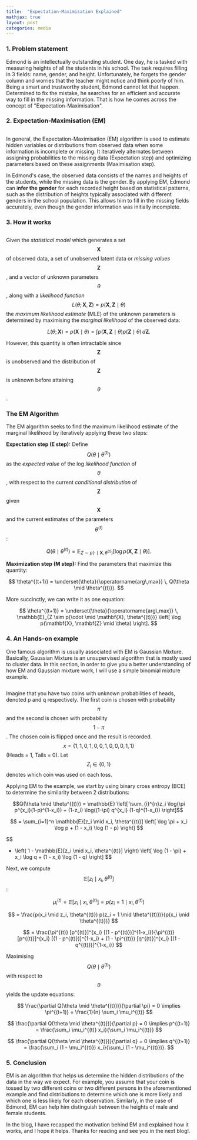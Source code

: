 ```yaml
---
title:  "Expectation-Maximisation Explained"
mathjax: true
layout: post
categories: media
---
```



### 1. Problem statement

Edmond is an intellectually outstanding student. One day, he is tasked with measuring heights of all the students in his school. The task requires filling in 3 fields: name, gender, and height. Unfortunately, he forgets the gender column and worries that the teacher might notice and think poorly of him. Being a smart and trustworthy student, Edmond cannot let that happen. Determined to fix the mistake, he searches for an efficient and accurate way to fill in the missing information. That is how he comes across the concept of "Expectation-Maximisation". 

### 2. Expectation-Maximisation (EM)

<figure style="text-align: center">
<img src="https://upload.wikimedia.org/wikipedia/commons/6/69/EM_Clustering_of_Old_Faithful_data.gif" alt="">
</figure>

In general, the Expectation-Maximisation (EM) algorithm is used to estimate hidden variables or distributions from observed data when some information is incomplete or missing. It iteratively alternates between assigning probabilities to the missing data (Expectation step) and optimizing parameters based on these assignments (Maximisation step).

In Edmond's case, the observed data consists of the names and heights of the students, while the missing data is the gender. By applying EM, Edmond can i**nfer the gender** for each recorded height based on statistical patterns, such as the distribution of heights typically associated with different genders in the school population. This allows him to fill in the missing fields accurately, even though the gender information was initially incomplete.

### 3. How it works

<figure style="text-align: center">
<img src="https://media.geeksforgeeks.org/wp-content/uploads/20190512202126/em11.jpg" alt="">
</figure>

Given the *statistical model* which generates a set $$\mathbf{X}$$ of observed data, a set of unobserved latent data or *missing values* $$\mathbf{Z}$$, and a vector of unknown parameters $$\theta$$, along with a *likelihood function* $$L(\theta; \mathbf{X}, \mathbf{Z}) = p(\mathbf{X}, \mathbf{Z} \mid \theta)$$ the *maximum likelihood estimate* (MLE) of the unknown parameters is determined by maximising the *marginal likelihood* of the observed data:

$$ 
L(\theta; \mathbf{X}) = p(\mathbf{X} \mid \theta) = \int p(\mathbf{X}, \mathbf{Z} \mid \theta) p(\mathbf{Z} \mid \theta) \, d\mathbf{Z}.
$$

However, this quantity is often intractable since $$\mathbf{Z}$$ is unobserved and the distribution of $$\mathbf{Z}$$ is unknown before attaining $$\theta$$.

### The EM Algorithm

The EM algorithm seeks to find the maximum likelihood estimate of the marginal likelihood by iteratively applying these two steps:

**Expectation step (E step):** Define $$Q(\theta \mid \theta^{(t)})$$ as the *expected value* of the log *likelihood function* of $$\theta$$, with respect to the current *conditional distribution* of $$\mathbf{Z}$$ given $$\mathbf{X}$$ and the current estimates of the parameters $$\theta^{(t)}$$:

$$
Q(\theta \mid \theta^{(t)}) = \mathbb{E}_{Z \sim p(\cdot \mid \mathbf{X}, \theta^{(t)})} \left[ \log p(\mathbf{X}, \mathbf{Z} \mid \theta) \right].
$$

**Maximization step (M step):** Find the parameters that maximize this quantity:

$$
\theta^{(t+1)} = \underset{\theta}{\operatorname{arg\,max}} \, Q(\theta \mid \theta^{(t)}).
$$

More succinctly, we can write it as one equation:

$$
\theta^{(t+1)} = \underset{\theta}{\operatorname{arg\,max}} \, \mathbb{E}_{Z \sim p(\cdot \mid \mathbf{X}, \theta^{(t)})} \left[ \log p(\mathbf{X}, \mathbf{Z} \mid \theta) \right].
$$

### 4. An Hands-on example

One famous algorithm is usually associated with EM is Gaussian Mixture. Basically, Gaussian Mixture is an unsupervised algorithm that is mostly used to cluster data. In this section, in order to give you a better understanding of how EM and Gaussian mixture work, I will use a simple binomial mixture example. 

<figure style="text-align: center">
<img src="https://assets.iflscience.com/assets/articleNo/76061/aImg/79018/coin-flips-are-not-50-50-meta.png" alt="">
</figure>

Imagine that you have two coins with unknown probabilities of heads, denoted p and q respectively. The first coin is chosen with probability $$\pi$$ and the second is chosen with probability $$1 - \pi$$. The chosen coin is flipped once and the result is recorded. $$x = \{1, 1, 0, 1, 0, 0, 1, 0, 0, 0, 1, 1\}$$ (Heads = 1, Tails = 0). Let $$Z_i \in \{0, 1\}$$ denotes which coin was used on each toss. 

Applying EM to the example, we start by using binary cross entropy (BCE) to determine the similarity between 2 distributions:

$$Q(\theta \mid \theta^{(t)}) = \mathbb{E} \left[ \sum_{i}^{n}z_i \log(\pi p^{x_i}(1-p)^{1-x_i}) +  (1-z_i) \log((1-\pi) q^{x_i} (1-q)^{1-x_i}) \right]$$


$$
= \sum_{i=1}^n \mathbb{E}[z_i \mid x_i, \theta^{(t)}] \left[ \log \pi + x_i \log p + (1 - x_i) \log (1 - p) \right]
$$

$$
+ \left( 1 - \mathbb{E}[z_i \mid x_i, \theta^{(t)}] \right) \left[ \log (1 - \pi) + x_i \log q + (1 - x_i) \log (1 - q) \right]
$$

Next, we compute $$\mathbb{E}[z_i \mid x_i, \theta^{(t)}]$$:

$$
\mu_i^{(t)} = \mathbb{E}[z_i \mid x_i, \theta^{(t)}] = p(z_i = 1 \mid x_i, \theta^{(t)})
$$

$$
= \frac{p(x_i \mid z_i, \theta^{(t)}) p(z_i = 1 \mid \theta^{(t)})}{p(x_i \mid \theta^{(t)})}
$$

$$
= \frac{\pi^{(t)} [p^{(t)}]^{x_i} [(1 - p^{(t)})]^{1-x_i}}{\pi^{(t)} [p^{(t)}]^{x_i} [(1 - p^{(t)})]^{1-x_i} + (1 - \pi^{(t)}) [q^{(t)}]^{x_i} [(1 - q^{(t)})]^{1-x_i}}
$$

Maximising $$ Q(\theta \mid \theta^{(t)})$$ with respect to  $$\theta$$ yields the update equations:

$$
\frac{\partial Q(\theta \mid \theta^{(t)})}{\partial \pi} = 0 \implies \pi^{(t+1)} = \frac{1}{n} \sum_i \mu_i^{(t)}
$$

$$
\frac{\partial Q(\theta \mid \theta^{(t)})}{\partial p} = 0 \implies p^{(t+1)} = \frac{\sum_i \mu_i^{(t)} x_i}{\sum_i \mu_i^{(t)}}
$$

$$
\frac{\partial Q(\theta \mid \theta^{(t)})}{\partial q} = 0 \implies q^{(t+1)} = \frac{\sum_i (1 - \mu_i^{(t)}) x_i}{\sum_i (1 - \mu_i^{(t)})}.
$$


### 5. Conclusion

EM is an algorithm that helps us determine the hidden distributions of the data in the way we expect. For example, you assume that your coin is tossed by two different coins or two different persons in the aforementioned example and find distributions to determine which one is more likely and which one is less likely for each observation. Similarly, in the case of Edmond, EM can help him distinguish between the heights of male and female students. 

In the blog, I have recapped the motivation behind EM and explained how it works, and I hope it helps. Thanks for reading and see you in the next blog!.  